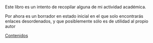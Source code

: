 Este libro es un intento de recopilar 
alguna de mi actividad académica.

Por ahora es un borrador en estado inicial en el que solo encontrarás enlaces 
desordenados, y que posiblemente sólo es de utilidad al propio autor

[Contenidos](_book/index.html)
